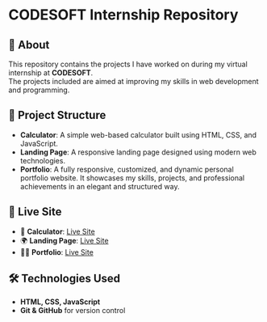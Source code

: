 # CODESOFT Internship Repository  

## 📌 About  
This repository contains the projects I have worked on during my virtual internship at **CODESOFT**.  
The projects included are aimed at improving my skills in web development and programming.  

## 📂 Project Structure  
- **Calculator**: A simple web-based calculator built using HTML, CSS, and JavaScript.  
- **Landing Page**: A responsive landing page designed using modern web technologies.  
- **Portfolio**: A fully responsive, customized, and dynamic personal portfolio website.
  It showcases my skills, projects, and professional achievements in an elegant and structured way.  

## 🚀 Live Site  
- 🔢 **Calculator**: [Live Site](https://wbasic-calculator.netlify.app)  
- 🌍 **Landing Page**: [Live Site](https://demo-landing-page01.netlify.app)  
- 👨‍💻 **Portfolio**: [Live Site](https://meahadi-hasan.netlify.app)  

## 🛠️ Technologies Used  
- **HTML, CSS, JavaScript**  
- **Git & GitHub** for version control  

